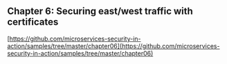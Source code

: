 ## Chapter 6: Securing east/west traffic with certificates

[https://github.com/microservices-security-in-action/samples/tree/master/chapter06](https://github.com/microservices-security-in-action/samples/tree/master/chapter06)

